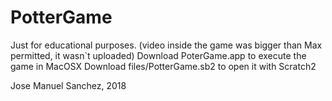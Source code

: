 # PotterGame
Just for educational purposes.
(video inside the game was bigger than Max permitted, it wasn`t uploaded)
Download PoterGame.app to execute the game in MacOSX
Download files/PotterGame.sb2 to open it with Scratch2


Jose Manuel Sanchez, 2018 
